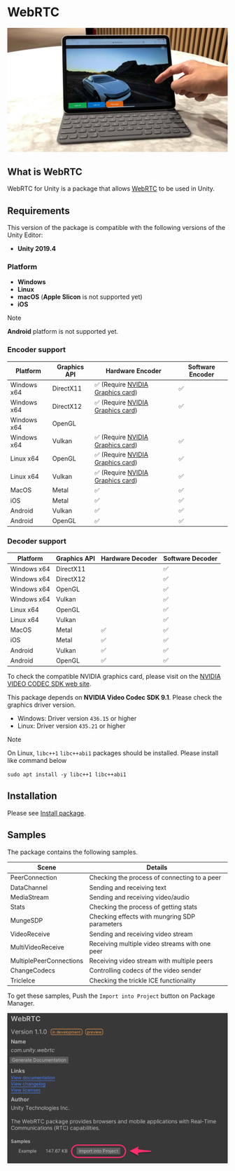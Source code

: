 # WebRTC 

![WebRTC header](images/webrtc_header.png)

## What is WebRTC

WebRTC for Unity is a package that allows [WebRTC](https://webrtc.org) to be used in Unity.

## Requirements

This version of the package is compatible with the following versions of the Unity Editor:

- **Unity 2019.4**

### Platform

- **Windows**
- **Linux**
- **macOS** (**Apple Slicon** is not supported yet)
- **iOS**

> [!NOTE]
> **Android** platform is not supported yet.

### Encoder support

| Platform    | Graphics API | Hardware Encoder                                                                                                         | Software Encoder   |
| ----------- | ------------ | ------------------------------------------------------------------------------------------------------------------------ | ------------------ |
| Windows x64 | DirectX11    | :white_check_mark: (Require [NVIDIA Graphics card](https://developer.nvidia.com/video-encode-decode-gpu-support-matrix)) | :white_check_mark: | 
| Windows x64 | DirectX12    | :white_check_mark: (Require [NVIDIA Graphics card](https://developer.nvidia.com/video-encode-decode-gpu-support-matrix)) | :white_check_mark: | 
| Windows x64 | OpenGL       |                                                                                                                          |                    |
| Windows x64 | Vulkan       | :white_check_mark: (Require [NVIDIA Graphics card](https://developer.nvidia.com/video-encode-decode-gpu-support-matrix)) | :white_check_mark: | 
| Linux x64   | OpenGL       | :white_check_mark: (Require [NVIDIA Graphics card](https://developer.nvidia.com/video-encode-decode-gpu-support-matrix)) | :white_check_mark: |
| Linux x64   | Vulkan       | :white_check_mark: (Require [NVIDIA Graphics card](https://developer.nvidia.com/video-encode-decode-gpu-support-matrix)) | :white_check_mark: |
| MacOS       | Metal        | :white_check_mark:                              	                                                                        | :white_check_mark: |
| iOS         | Metal        | :white_check_mark:                              	                                                                        | :white_check_mark: | 
| Android     | Vulkan       | :white_check_mark:            	                                                                                        | :white_check_mark: |
| Android     | OpenGL       | :white_check_mark:            	                                                                                        | :white_check_mark: |

### Decoder support

| Platform    | Graphics API | Hardware Decoder                                                                                                         | Software Decoder   |
| ----------- | ------------ | ------------------ | ------------------ |
| Windows x64 | DirectX11    |                    | :white_check_mark: | 
| Windows x64 | DirectX12    |                    | :white_check_mark: | 
| Windows x64 | OpenGL       |                    | :white_check_mark: |
| Windows x64 | Vulkan       |                    | :white_check_mark: | 
| Linux x64   | OpenGL       |                    | :white_check_mark: |
| Linux x64   | Vulkan       |                    | :white_check_mark: |
| MacOS       | Metal        | :white_check_mark: | :white_check_mark: |
| iOS         | Metal        | :white_check_mark: | :white_check_mark: |
| Android     | Vulkan       | :white_check_mark: | :white_check_mark: |
| Android     | OpenGL       | :white_check_mark: | :white_check_mark: |

To check the compatible NVIDIA graphics card, please visit on the [NVIDIA VIDEO CODEC SDK web site](https://developer.nvidia.com/video-encode-decode-gpu-support-matrix#Encoder).

This package depends on **NVIDIA Video Codec SDK 9.1**. Please check the graphics driver version.
- Windows: Driver version `436.15` or higher
- Linux:   Driver version `435.21` or higher

> [!NOTE]
> On Linux, `libc++1` `libc++abi1` packages should be installed.
> Please install like command below 
>
> ``` sudo apt install -y libc++1 libc++abi1 ```

## Installation

Please see [Install package](install.md).

## Samples

The package contains the following samples. 

| Scene                   | Details                                        |
| ----------------------- | ---------------------------------------------- |
| PeerConnection          | Checking the process of connecting to a peer   |
| DataChannel             | Sending and receiving text                     |
| MediaStream             | Sending and receiving video/audio              |
| Stats                   | Checking the process of getting stats          |
| MungeSDP                | Checking effects with mungring SDP parameters  |
| VideoReceive            | Sending and receiving video stream             |
| MultiVideoReceive       | Receiving multiple video streams with one peer |
| MultiplePeerConnections | Receiving video stream with multiple peers     |
| ChangeCodecs            | Controlling codecs of the video sender         |
| TricleIce               | Checking the trickle ICE functionality         |

To get these samples, Push the `Import into Project` button on Package Manager.

![Download package sample](images/download_package_sample.png)